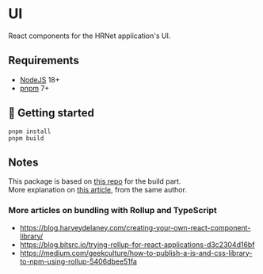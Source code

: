 # UI

React components for the HRNet application's UI.

## Requirements

- [NodeJS](https://nodejs.org/en/) 18+
- [pnpm](https://pnpm.io/fr/) 7+

## 🚀 Getting started

```shell
pnpm install
pnpm build
```

## Notes

This package is based on [this repo](https://github.com/sidv93/react-ts-lib) for the build part.  
More explanation on [this article](https://dev.to/siddharthvenkatesh/component-library-setup-with-react-typescript-and-rollup-onj), from the same author.

### More articles on bundling with Rollup and TypeScript

- https://blog.harveydelaney.com/creating-your-own-react-component-library/
- https://blog.bitsrc.io/trying-rollup-for-react-applications-d3c2304d16bf
- https://medium.com/geekculture/how-to-publish-a-js-and-css-library-to-npm-using-rollup-5406dbee51fa
